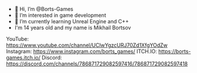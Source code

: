 - 👋 Hi, I’m @Borts-Games
- 👀 I’m interested in game development
- 🌱 I’m currently learning Unreal Engine and C++
- I'm 14 years old and my name is Mikhail Bortsov

YouTube: https://www.youtube.com/channel/UClwYgzcURJ70Zd1XfgYOdZw
Instagram: https://www.instagram.com/borts_games/
ITCH.IO: https://borts-games.itch.io/
Discord: https://discord.com/channels/786871729082597416/786871729082597418

<!---
Borts-Games/Borts-Games is a ✨ special ✨ repository because its `README.md` (this file) appears on your GitHub profile.
You can click the Preview link to take a look at your changes.
--->
